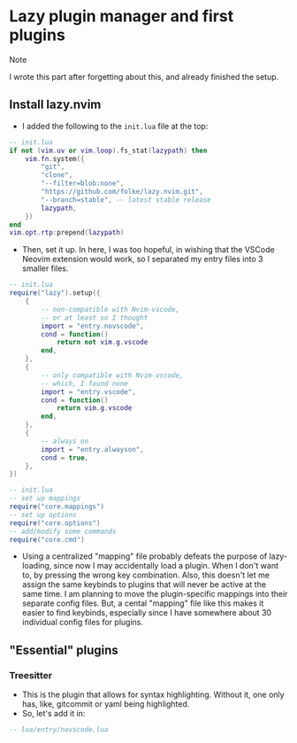 # Lazy plugin manager and first plugins

> [!NOTE]
> I wrote this part after forgetting about this, and already finished the setup.
>

## Install lazy.nvim

- I added the following to the `init.lua` file at the top:

```lua
-- init.lua
if not (vim.uv or vim.loop).fs_stat(lazypath) then
    vim.fn.system({
        "git",
        "clone",
        "--filter=blob:none",
        "https://github.com/folke/lazy.nvim.git",
        "--branch=stable", -- latest stable release
        lazypath,
    })
end
vim.opt.rtp:prepend(lazypath)
```

- Then, set it up. In here, I was too hopeful, in wishing that the VSCode
Neovim extension would work, so I separated my entry files into 3 smaller
files.

```lua
-- init.lua
require("lazy").setup({
    {
        -- non-compatible with Nvim-vscode,
        -- or at least so I thought
        import = "entry.novscode",
        cond = function()
            return not vim.g.vscode
        end,
    },
    {
        -- only compatible with Nvim-vscode,
        -- which, I found none
        import = "entry.vscode",
        cond = function()
            return vim.g.vscode
        end,
    },
    {
        -- always on
        import = "entry.alwayson",
        cond = true,
    },
})
```

```lua
-- init.lua
-- set up mappings
require("core.mappings")
-- set up options
require("core.options")
-- add/modify some commands
require("core.cmd")
```

- Using a centralized "mapping" file probably defeats the purpose of
lazy-loading, since now I may accidentally load a plugin. When I
don't want to, by pressing the wrong key combination. Also, this
doesn't let me assign the same keybinds to plugins that will never
be active at the same time. I am planning to move the plugin-specific
mappings into their separate config files. But, a cental "mapping" file
like this makes it easier to find keybinds, especially since I have
somewhere about 30 individual config files for plugins.

## "Essential" plugins

### Treesitter

- This is the plugin that allows for syntax highlighting. Without
it, one only has, like, gitcommit or yaml being highlighted.
- So, let's add it in:

```lua
-- lua/entry/novscode.lua

```
